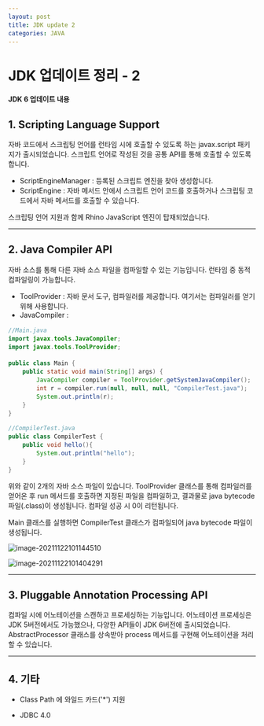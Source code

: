```yaml
---
layout: post
title: JDK update 2
categories: JAVA
---
```


# JDK 업데이트 정리 - 2

#### JDK 6 업데이트 내용


## 1.  Scripting Language Support

자바 코드에서 스크립팅 언어를 런타임 시에 호출할 수 있도록 하는 javax.script 패키지가 출시되었습니다. 스크립트 언어로 작성된 것을 공통 API를 통해 호출할 수 있도록 합니다.

- ScriptEngineManager : 등록된 스크립트 엔진을 찾아 생성합니다.
- ScriptEngine : 자바 메서드 안에서 스크립트 언어 코드를 호출하거나 스크립팅 코드에서 자바 메서드를 호출할 수 있습니다.

스크립팅 언어 지원과 함께 Rhino JavaScript 엔진이 탑재되었습니다.

---



## 2. Java Compiler API

자바 소스를 통해 다른 자바 소스 파일을 컴파일할 수 있는 기능입니다. 런타임 중 동적 컴파일링이 가능합니다.

- ToolProvider : 자바 문서 도구, 컴파일러를 제공합니다. 여기서는 컴파일러를 얻기 위해 사용합니다.
- JavaCompiler : 

```java
//Main.java
import javax.tools.JavaCompiler;
import javax.tools.ToolProvider;

public class Main {
    public static void main(String[] args) {
        JavaCompiler compiler = ToolProvider.getSystemJavaCompiler();
        int r = compiler.run(null, null, null, "CompilerTest.java");
        System.out.println(r);
    }
}
```

```java
//CompilerTest.java
public class CompilerTest {
    public void hello(){
        System.out.println("hello");
    }
}
```

위와 같이 2개의 자바 소스 파일이 있습니다. ToolProvider 클래스를 통해 컴파일러를 얻어온 후 run 메서드를 호출하면 지정된 파일을 컴파일하고, 결과물로 java bytecode 파일(.class)이 생성됩니다. 컴파일 성공 시 0이 리턴됩니다.

Main 클래스를 실행하면 CompilerTest 클래스가 컴파일되어 java bytecode 파일이 생성됩니다.

![image-20211122101144510](..\..\images\image-20211122101144510.png)

![image-20211122101404291](..\..\images\image-20211122101404291.png)

---



## 3.  Pluggable Annotation Processing API

컴파일 시에 어노테이션을 스캔하고 프로세싱하는 기능입니다. 어노테이션 프로세싱은 JDK 5버전에서도 가능했으나, 다양한 API들이 JDK 6버전에 출시되었습니다.  AbstractProcessor 클래스를 상속받아 process 메서드를 구현해 어노테이션을 처리할 수 있습니다.

---



## 4.  기타

- Class Path 에 와일드 카드('*') 지원

- JDBC 4.0